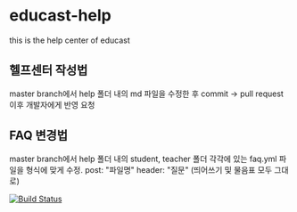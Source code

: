 # educast-help
this is the help center of educast

## 헬프센터 작성법
master branch에서 help 폴더 내의 md 파일을 수정한 후 commit -> pull request 이후 개발자에게 반영 요청

## FAQ 변경법
master branch에서 help 폴더 내의 student, teacher 폴더 각각에 있는 faq.yml 파일을 형식에 맞게 수정.
post: "파일명"
header: "질문" (띄어쓰기 및 물음표 모두 그대로)

[![Build Status](https://travis-ci.org/tntcrowd/educast-help.svg?branch=master)](https://travis-ci.org/tntcrowd/educast-help)
